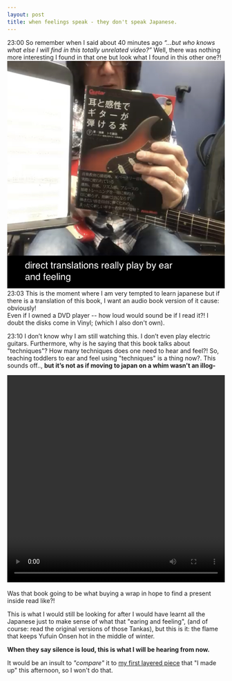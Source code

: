 ```yaml
---
layout: post
title: when feelings speak - they don't speak Japanese.
---
```


23:00
So remember when I said about 40 minutes ago _“...but who knows what else I will find in this totally unrelated video?”_
Well, there was nothing more interesting I found in that one but look what I found in this other one?!
![book?](/public/assets/images/book.jpg)
23:03 This is the moment where I am very tempted to learn japanese but if there is a translation of this book, I want an audio book version of it cause: obviously!
<br>Even if I owned a DVD player -- how loud would sound be if I read it?! I doubt the disks come in Vinyl; (which I also don't own).

23:10 I don’t know why I am still watching this. I don’t even play electric guitars. Furthermore, why is he saying that this book talks about "techniques"? How many techniques does one need to hear and feel?! So, teaching toddlers to ear and feel using "techniques" is a thing now?. This sounds off.., **but it’s not as if moving to japan on a whim wasn't an illog-**
<br>

<video controls="" autoplay="true" src="https://www.tatianazihindula.com/public/assets/videos/KONSTANTIN_REINFELD.mp4" type="video/mp4" width="100%" height="480"></video>
<br>

Was that book going to be what buying a wrap in hope to find a present inside read like?!

This is what I would still be looking for after I would have learnt all the Japanese just to make sense of what that "earing and feeling", (and of course: read the original versions of those Tankas), but this is it: the flame that keeps Yufuin Onsen hot in the middle of winter.

**When they say silence is loud, this is what I will be hearing from now.**

It would be an insult to _"compare"_ it to [my first layered piece](/misk_audio) that "I made up" this afternoon, so I won't do that.
